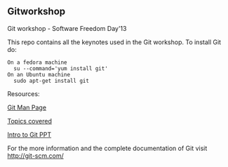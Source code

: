 Gitworkshop
-----------

Git workshop - Software Freedom Day'13

This repo contains all the keynotes used in the Git workshop. To install Git do:

    On a fedora machine
      su --command='yum install git'
    On an Ubuntu machine
      sudo apt-get install git
      
Resources:

[Git Man Page](gitman.md)

[Topics covered](topics.md)

[Intro to Git PPT](git.odp)

For the more information and the complete documentation of Git visit http://git-scm.com/

